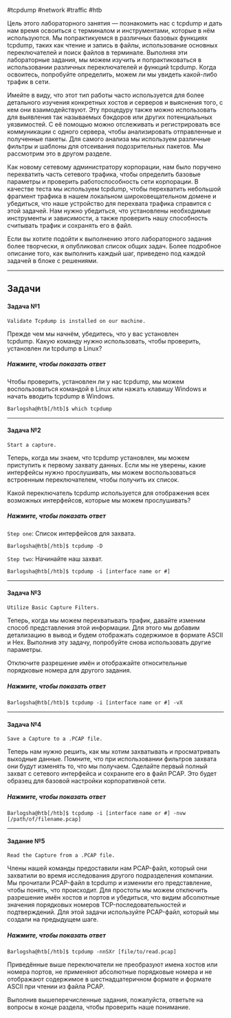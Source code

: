 #tcpdump #network #traffic #htb 

Цель этого лабораторного занятия — познакомить нас с tcpdump и дать нам время освоиться с терминалом и инструментами, которые в нём используются. Мы попрактикуемся в различных базовых функциях tcpdump, таких как чтение и запись в файлы, использование основных переключателей и поиск файлов в терминале. Выполняя эти лабораторные задания, мы можем изучить и попрактиковаться в использовании различных переключателей и функций tcpdump. Когда освоитесь, попробуйте определить, можем ли мы увидеть какой-либо трафик в сети.

Имейте в виду, что этот тип работы часто используется для более детального изучения конкретных хостов и серверов и выяснения того, с кем они взаимодействуют. Эту процедуру также можно использовать для выявления так называемых бэкдоров или других потенциальных уязвимостей. С её помощью можно отслеживать и регистрировать все коммуникации с одного сервера, чтобы анализировать отправленные и полученные пакеты. Для самого анализа мы используем различные фильтры и шаблоны для отсеивания подозрительных пакетов. Мы рассмотрим это в другом разделе.

Как новому сетевому администратору корпорации, нам было поручено перехватить часть сетевого трафика, чтобы определить базовые параметры и проверить работоспособность сети корпорации. В качестве теста мы используем tcpdump, чтобы перехватить небольшой фрагмент трафика в нашем локальном широковещательном домене и убедиться, что наше устройство для перехвата трафика справится с этой задачей. Нам нужно убедиться, что установлены необходимые инструменты и зависимости, а также проверить нашу способность считывать трафик и сохранять его в файл.

Если вы хотите подойти к выполнению этого лабораторного задания более творчески, я опубликовал список общих задач. Более подробное описание того, как выполнить каждый шаг, приведено под каждой задачей в блоке с решениями.

---

## Задачи

#### Задача №1

`Validate Tcpdump is installed on our machine.`

Прежде чем мы начнём, убедитесь, что у вас установлен tcpdump. Какую команду нужно использовать, чтобы проверить, установлен ли tcpdump в Linux?

##### **Нажмите, чтобы показать ответ**
Чтобы проверить, установлен ли у нас tcpdump, мы можем воспользоваться командой в Linux или нажать клавишу Windows и начать вводить tcpdump в Windows.

```shell-session
Barlogsha@htb[/htb]$ which tcpdump
```

---

#### Задача №2

`Start a capture.`

Теперь, когда мы знаем, что tcpdump установлен, мы можем приступить к первому захвату данных. Если мы не уверены, какие интерфейсы нужно прослушивать, мы можем воспользоваться встроенным переключателем, чтобы получить их список.

Какой переключатель tcpdump используется для отображения всех возможных интерфейсов, которые мы можем прослушивать?

##### **Нажмите, чтобы показать ответ**

`Step one`: Список интерфейсов для захвата.

```shell-session
Barlogsha@htb[/htb]$ tcpdump -D 
```

`Step two`: Начинайте наш захват.

```shell-session
Barlogsha@htb[/htb]$ tcpdump -i [interface name or #]
```

---

#### Задача №3

`Utilize Basic Capture Filters.`

Теперь, когда мы можем перехватывать трафик, давайте изменим способ представления этой информации. Для этого мы добавим детализацию в вывод и будем отображать содержимое в формате ASCII и Hex. Выполнив эту задачу, попробуйте снова использовать другие параметры.

Отключите разрешение имён и отображайте относительные порядковые номера для другого задания.

##### **Нажмите, чтобы показать ответ**

```shell-session
Barlogsha@htb[/htb]$ tcpdump -i [interface name or #] -vX
```

---

#### Задача №4

`Save a Capture to a .PCAP file.`

Теперь нам нужно решить, как мы хотим захватывать и просматривать выходные данные. Помните, что при использовании фильтров захвата они будут изменять то, что мы получаем. Сделайте первый полный захват с сетевого интерфейса и сохраните его в файл PCAP. Это будет образец для базовой настройки корпоративной сети.

##### **Нажмите, чтобы показать ответ**

```shell-session
Barlogsha@htb[/htb]$ tcpdump -i [interface name or #] -nvw [/path/of/filename.pcap]
```

---

#### Задание №5

`Read the Capture from a .PCAP file.`

Члены нашей команды предоставили нам PCAP-файл, который они захватили во время исследования другого подразделения компании. Мы прочитали PCAP-файл в tcpdump и изменили его представление, чтобы понять, что происходит. Для простоты мы можем отключить разрешение имён хостов и портов и убедиться, что видим абсолютные значения порядковых номеров TCP-последовательностей и подтверждений. Для этой задачи используйте PCAP-файл, который мы создали на предыдущем шаге.

##### **Нажмите, чтобы показать ответ**

```shell-session
Barlogsha@htb[/htb]$ tcpdump -nnSXr [file/to/read.pcap]
```

Приведённые выше переключатели не преобразуют имена хостов или номера портов, не применяют абсолютные порядковые номера и не отображают содержимое в шестнадцатеричном формате и формате ASCII при чтении из файла PCAP.

Выполнив вышеперечисленные задания, пожалуйста, ответьте на вопросы в конце раздела, чтобы проверить наше понимание.